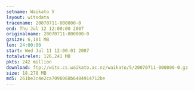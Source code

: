 ```yaml
---
setname: Waikato V
layout: witsdata
tracename: 20070711-000000-0
end: Thu Jul 12 12:00:00 2007
originalname: 20070711-000000-0
gzsize: 6,181 MB
len: 24:00:00
start: Wed Jul 11 12:00:01 2007
totalwirelen: 126,241 MB
pkts: 242 million
download: ftp://wits.cs.waikato.ac.nz/waikato/5/20070711-000000-0.gz
size: 18,278 MB
md5: 261be3c4e2ca7098068b6484914712be
---
```

